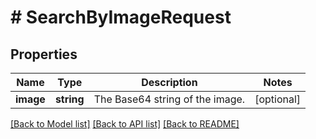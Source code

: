 # # SearchByImageRequest

## Properties

Name | Type | Description | Notes
------------ | ------------- | ------------- | -------------
**image** | **string** | The Base64 string of the image. | [optional]

[[Back to Model list]](../../README.md#models) [[Back to API list]](../../README.md#endpoints) [[Back to README]](../../README.md)
